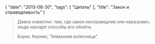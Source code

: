 {
   "date": "2013-08-30",
   "tags": [
      "Цитаты"
   ],
   "title": "Закон и справедливость"
}

> Давно известно: там, где закон несправедлив или неразумен, люди находят способы его обойти.
> 
> Борис Акунин, "Алмазная колесница".
